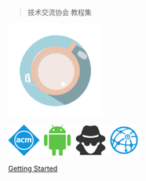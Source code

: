 <!-- markdownlint-disable first-line-h1 -->
> 技术交流协会 教程集

<img data-no-zoom src="_media/logo.png" width="192" height="192" align="center"/>
<br/>

[<img data-no-zoom src="_media/acm.svg" width="64" height="64"/>](/acm/README.md)
[<img data-no-zoom src="_media/android.svg" width="64" height="64"/>](/android/README.md)
[<img data-no-zoom src="_media/ctf.svg" width="64" height="64"/>](/ctf/README.md)
[<img data-no-zoom src="_media/web.svg" width="64" height="64"/>](/web/README.md)

[Getting Started](/README.md)
